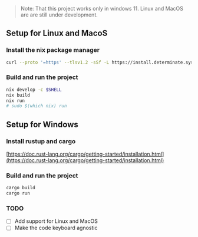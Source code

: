 > Note: That this project works only in windows 11. Linux and MacOS are are still under development.

## Setup for Linux and MacoS

### Install the nix package manager

```bash
curl --proto '=https' --tlsv1.2 -sSf -L https://install.determinate.systems/nix | sh -s -- install
```

### Build and run the project

```bash
nix develop -c $SHELL
nix build
nix run 
# sudo $(which nix) run 
```


## Setup for Windows

### Install rustup and cargo

[https://doc.rust-lang.org/cargo/getting-started/installation.html](https://doc.rust-lang.org/cargo/getting-started/installation.html)


### Build and run the project

```powershell
cargo build
cargo run
```

### TODO

- [ ] Add support for Linux and MacOS
- [ ] Make the code keyboard agnostic
